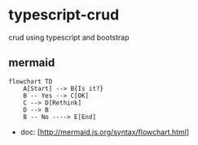 # typescript-crud
crud using typescript and bootstrap



## mermaid

~~~mermaid
flowchart TD
    A[Start] --> B{Is it?}
    B -- Yes --> C[OK]
    C --> D[Rethink]
    D --> B
    B -- No ----> E[End]
~~~

- doc: [http://mermaid.js.org/syntax/flowchart.html]
